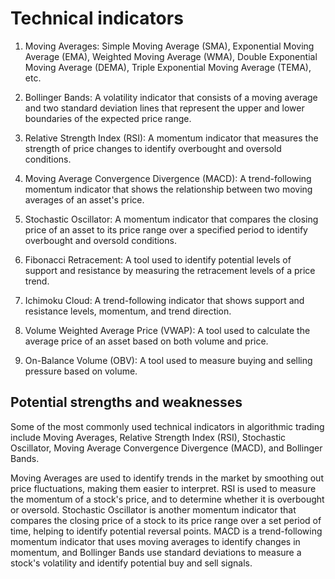 # Technical indicators

1. Moving Averages: Simple Moving Average (SMA), Exponential Moving Average (EMA), Weighted Moving Average (WMA), Double Exponential Moving Average (DEMA), Triple Exponential Moving Average (TEMA), etc.

2. Bollinger Bands: A volatility indicator that consists of a moving average and two standard deviation lines that represent the upper and lower boundaries of the expected price range.

3. Relative Strength Index (RSI): A momentum indicator that measures the strength of price changes to identify overbought and oversold conditions.

4. Moving Average Convergence Divergence (MACD): A trend-following momentum indicator that shows the relationship between two moving averages of an asset's price.

5. Stochastic Oscillator: A momentum indicator that compares the closing price of an asset to its price range over a specified period to identify overbought and oversold conditions.

6. Fibonacci Retracement: A tool used to identify potential levels of support and resistance by measuring the retracement levels of a price trend.

7. Ichimoku Cloud: A trend-following indicator that shows support and resistance levels, momentum, and trend direction.

8. Volume Weighted Average Price (VWAP): A tool used to calculate the average price of an asset based on both volume and price.

9. On-Balance Volume (OBV): A tool used to measure buying and selling pressure based on volume.

## Potential strengths and weaknesses

Some of the most commonly used technical indicators in algorithmic trading include Moving Averages, Relative Strength Index (RSI), Stochastic Oscillator, Moving Average Convergence Divergence (MACD), and Bollinger Bands.

Moving Averages are used to identify trends in the market by smoothing out price fluctuations, making them easier to interpret. RSI is used to measure the momentum of a stock's price, and to determine whether it is overbought or oversold. Stochastic Oscillator is another momentum indicator that compares the closing price of a stock to its price range over a set period of time, helping to identify potential reversal points. MACD is a trend-following momentum indicator that uses moving averages to identify changes in momentum, and Bollinger Bands use standard deviations to measure a stock's volatility and identify potential buy and sell signals.
